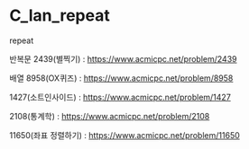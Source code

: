 # C_lan_repeat
repeat

반복문
2439(별찍기) : https://www.acmicpc.net/problem/2439

배열
8958(OX퀴즈) : https://www.acmicpc.net/problem/8958

1427(소트인사이드) : https://www.acmicpc.net/problem/1427

2108(통계학) : https://www.acmicpc.net/problem/2108

11650(좌표 정렬하기) : https://www.acmicpc.net/problem/11650


